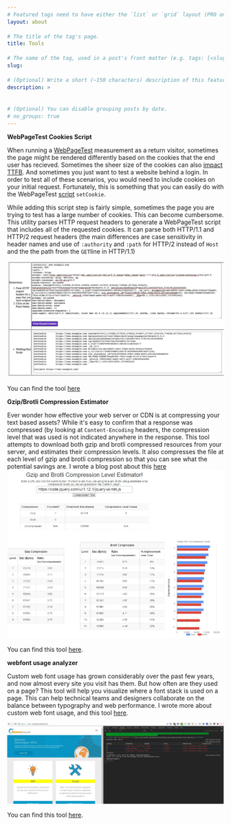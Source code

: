 ```yaml
---
# Featured tags need to have either the `list` or `grid` layout (PRO only).
layout: about

# The title of the tag's page.
title: Tools

# The name of the tag, used in a post's front matter (e.g. tags: [<slug>]).
slug: 

# (Optional) Write a short (~150 characters) description of this featured tag.
description: >
  

# (Optional) You can disable grouping posts by date.
# no_groups: true
---
```




**WebPageTest Cookies Script**

When running a [WebPageTest](https://webpagetest.org)  measurement as a return visitor, sometimes the page might be rendered differently based on the cookies that the end user has recieved.  Sometimes the sheer size of the cookies can also [impact TTFB](/2020-07-13-an-analysis-of-cookie-sizes-on-the-web/).  And sometimes you just want to test a website behind a login. In order to test all of these scenarios, you would need to include cookies on your initial request. Fortunately, this is something that you can easily do with the WebPageTest [script](https://sites.google.com/a/webpagetest.org/docs/using-webpagetest/scripting#TOC-setCookie) `setCookie`.

While adding this script step is fairly simple, sometimes the page you are trying to test has a large number of cookies. This can become cumbersome. This  utility parses HTTP request headers to generate a WebPageTest script that includes all of the requested cookies. It can parse both HTTP/1.1 and HTTP/2 request headers (the main differences are case sensitivity in header names and use of `:authority` and `:path` for HTTP/2 instead of `Host` and the the path from the `GET`line in HTTP/1.1)

[![](/assets/img/blog/tools/wpt-cookies.jpg)](http://htmlpreview.github.io/?https://github.com/paulcalvano/requestHeaders-to-WPT-script/blob/master/request-headers-to-wpt-script.html)

You can find the tool [here](http://htmlpreview.github.io/?https://github.com/paulcalvano/requestHeaders-to-WPT-script/blob/master/request-headers-to-wpt-script.html)


**Gzip/Brotli Compression Estimator** 

Ever wonder how effective your web server or CDN is at compressing your text based assets?  While it's easy to confirm that a response was compressed (by looking at 	`Content-Encoding` headers, the compression level that was used is not indicated anywhere in the response. This tool attempts to download both gzip and brotli compressed resources from your server, and estimates their compression levels.  It also compresses the file at each level of gzip and brotli compression so that you can see what the potential savings are. I wrote a blog post about this [here](http://127.0.0.1:4000/2018-07-25-brotli-compression-how-much-will-it-reduce-your-content/)
[![](/assets/wp-content/uploads/2018/07/compression_estimator_jquery.jpg)](https://tools.paulcalvano.com/compression.php)

You can find this tool [here](https://tools.paulcalvano.com/compression.php).

**webfont usage analyzer**

Custom web font usage has grown considerably over the past few years, and now almost every site you visit has them. But how often are they used on a page?  This tool will help you visualize where a font stack is used on a page. This can help technical teams and designers collaborate on the balance between typography and web performance. I wrote more about custom web font usage, and this tool [here](/2017-07-25-performance-and-usage-implications-of-custom-fonts/).

[![](/assets/wp-content/uploads/2017/07/developer_akamai_example.jpg)](https://github.com/paulcalvano/webfont-usage-analyzer)

You can find this tool [here](https://github.com/paulcalvano/webfont-usage-analyzer).



